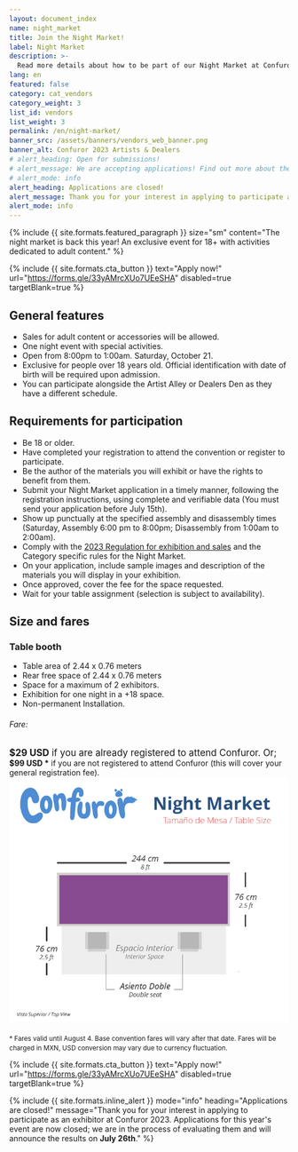 ```yaml
---
layout: document_index
name: night_market
title: Join the Night Market!
label: Night Market
description: >-
  Read more details about how to be part of our Night Market at Confuror 2023
lang: en
featured: false
category: cat_vendors
category_weight: 3
list_id: vendors
list_weight: 3
permalink: /en/night-market/
banner_src: /assets/banners/vendors_web_banner.png
banner_alt: Confuror 2023 Artists & Dealers
# alert_heading: Open for submissions!
# alert_message: We are accepting applications! Find out more about the spaces and submit your proposal before July 15.
# alert_mode: info
alert_heading: Applications are closed!
alert_message: Thank you for your interest in applying to participate as an exhibitor at Confuror 2023. Applications for this year's event are now closed; we are in the process of evaluating them and will announce the results on July 26th.
alert_mode: info
---
```


{%
  include {{ site.formats.featured_paragraph }}
  size="sm"
  content="The night market is back this year! An exclusive event for 18+ with activities dedicated to adult content."
%}

{%
  include {{ site.formats.cta_button }}
  text="Apply now!"
  url="https://forms.gle/33yAMrcXUo7UEeSHA"
  disabled=true
  targetBlank=true
%}

## General features

- Sales for adult content or accessories will be allowed.
- One night event with special activities.
- Open from 8:00pm to 1:00am. Saturday, October 21.
- Exclusive for people over 18 years old. Official identification with date of birth will be required upon admission.
- You can participate alongside the Artist Alley or Dealers Den as they have a different schedule.

## Requirements for participation

- Be 18 or older.
- Have completed your registration to attend the convention or register to participate.
- Be the author of the materials you will exhibit or have the rights to benefit from them.
- Submit your Night Market application in a timely manner, following the registration instructions, using complete and verifiable data (You must send your application before July 15th).
- Show up punctually at the specified assembly and disassembly times (Saturday, Assembly 6:00 pm to 8:00pm; Disassembly from 1:00am to 2:00am).
- Comply with the [2023 Regulation for exhibition and sales](/en/sales-regulation/) and the Category specific rules for the Night Market.
- On your application, include sample images and description of the materials you will display in your exhibition.
- Once approved, cover the fee for the space requested.
- Wait for your table assignment (selection is subject to availability).

## Size and fares

<div class="container-overflow">
  <h3>Table booth</h3>
  <div class="row">
    <div class="col-md-6">
      <ul>
        <li>Table area of 2.44 x 0.76 meters</li>
        <li>Rear free space of 2.44 x 0.76 meters</li>
        <li>Space for a maximum of 2 exhibitors.</li>
        <li>Exhibition for one night in a +18 space.</li>
        <li>Non-permanent Installation.</li>
      </ul>
      <h6>Fare:</h6>
      <span style="font-size: larger;"><strong class="text-secondary">$29 USD</strong> if you are already registered to attend Confuror. Or;</span>
      <br>
      <span><strong>$99 USD *</strong> if you are not registered to attend Confuror (this will cover your general registration fee).</span>
    </div>
    <div class="col-md-6">
      <img src="/assets/images/night_market__table.jpg" class="img-fluid">
    </div>
  </div>
  <br>
  <span style="font-size: smaller;">* Fares valid until August 4. Base convention fares will vary after that date. Fares will be charged in MXN, USD conversion may vary due to currency fluctuation.</span>
</div>

{%
  include {{ site.formats.cta_button }}
  text="Apply now!"
  url="https://forms.gle/33yAMrcXUo7UEeSHA"
  disabled=true
  targetBlank=true
%}

{%
  include {{ site.formats.inline_alert }}
  mode="info"
  heading="Applications are closed!"
  message="Thank you for your interest in applying to participate as an exhibitor at Confuror 2023. Applications for this year's event are now closed; we are in the process of evaluating them and will announce the results on <strong>July 26th</strong>."
%}